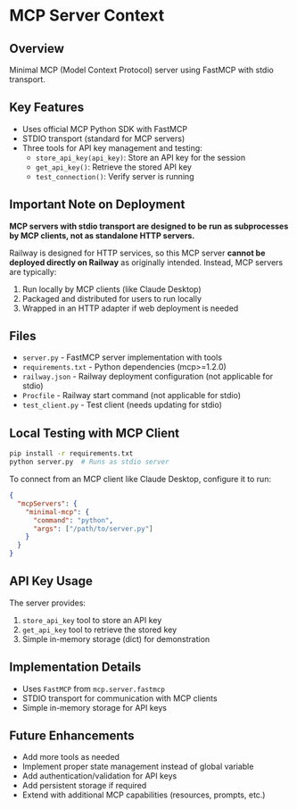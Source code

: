 # MCP Server Context

## Overview
Minimal MCP (Model Context Protocol) server using FastMCP with stdio transport.

## Key Features
- Uses official MCP Python SDK with FastMCP
- STDIO transport (standard for MCP servers)
- Three tools for API key management and testing:
  - `store_api_key(api_key)`: Store an API key for the session
  - `get_api_key()`: Retrieve the stored API key
  - `test_connection()`: Verify server is running

## Important Note on Deployment
**MCP servers with stdio transport are designed to be run as subprocesses by MCP clients, not as standalone HTTP servers.** 

Railway is designed for HTTP services, so this MCP server **cannot be deployed directly on Railway** as originally intended. Instead, MCP servers are typically:
1. Run locally by MCP clients (like Claude Desktop)
2. Packaged and distributed for users to run locally
3. Wrapped in an HTTP adapter if web deployment is needed

## Files
- `server.py` - FastMCP server implementation with tools
- `requirements.txt` - Python dependencies (mcp>=1.2.0)
- `railway.json` - Railway deployment configuration (not applicable for stdio)
- `Procfile` - Railway start command (not applicable for stdio)
- `test_client.py` - Test client (needs updating for stdio)

## Local Testing with MCP Client
```bash
pip install -r requirements.txt
python server.py  # Runs as stdio server
```

To connect from an MCP client like Claude Desktop, configure it to run:
```json
{
  "mcpServers": {
    "minimal-mcp": {
      "command": "python",
      "args": ["/path/to/server.py"]
    }
  }
}
```

## API Key Usage
The server provides:
1. `store_api_key` tool to store an API key
2. `get_api_key` tool to retrieve the stored key
3. Simple in-memory storage (dict) for demonstration

## Implementation Details
- Uses `FastMCP` from `mcp.server.fastmcp`
- STDIO transport for communication with MCP clients
- Simple in-memory storage for API keys

## Future Enhancements
- Add more tools as needed
- Implement proper state management instead of global variable
- Add authentication/validation for API keys
- Add persistent storage if required
- Extend with additional MCP capabilities (resources, prompts, etc.)